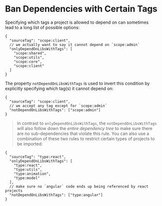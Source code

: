 # Ban Dependencies with Certain Tags

Specifying which tags a project is allowed to depend on can sometimes lead to a long list of possible options:

```jsonc
{
  "sourceTag": "scope:client",
  // we actually want to say it cannot depend on `scope:admin`
  "onlyDependOnLibsWithTags": [
    "scope:shared",
    "scope:utils",
    "scope:core",
    "scope:client"
  ]
}
```

The property `notDependOnLibsWithTags` is used to invert this condition by explicitly specifying which tag(s) it cannot depend on:

```jsonc
{
  "sourceTag": "scope:client",
  // we accept any tag except for `scope:admin`
  "notDependOnLibsWithTags": ["scope:admin"]
}
```

> In contrast to `onlyDependOnLibsWithTags`, the `notDependOnLibsWithTags` will also follow down the _entire dependency tree_ to make sure there are no sub-dependencies that violate this rule. You can also use a combination of these two rules to restrict certain types of projects to be imported:

```jsonc
{
  "sourceTag": "type:react",
  "onlyDependOnLibsWithTags": [
    "type:react",
    "type:utils",
    "type:animation",
    "type:model"
  ],
  // make sure no `angular` code ends up being referenced by react projects
  "notDependOnLibsWithTags": ["type:angular"]
}
```
